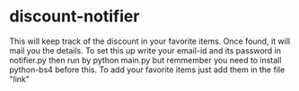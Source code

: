 # discount-notifier
This will keep track of the discount in your favorite items. Once found, it will mail you the details.
To set this up write your email-id and its password in notifier.py
then run by python main.py but remmember you need to install python-bs4 before this.
To add your favorite items just add them in the file "link"
